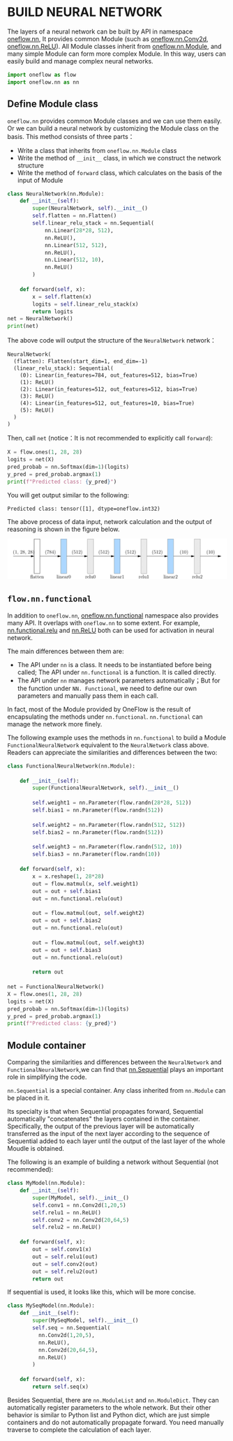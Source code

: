 # BUILD NEURAL NETWORK

The layers of a neural network can be built by API in namespace [oneflow.nn](https://oneflow.readthedocs.io/en/master/nn.html), It provides common Module (such as [oneflow.nn.Conv2d](https://oneflow.readthedocs.io/en/master/nn.html?highlight=oneflow.nn.Conv2D#oneflow.nn.Conv2d), [oneflow.nn.ReLU](https://oneflow.readthedocs.io/en/master/nn.html?highlight=oneflow.nn.ReLU#oneflow.nn.ReLU)). All Module classes inherit from [oneflow.nn.Module](https://oneflow.readthedocs.io/en/master/module.html#oneflow.nn.Module), and many simple Module can form more complex Module. In this way, users can easily build and manage complex neural networks.

```python
import oneflow as flow
import oneflow.nn as nn
```

## Define Module class

`oneflow.nn` provides common Module classes and we can use them easily. Or we can build a neural network by customizing the Module class on the basis. This method consists of three parts：

- Write a class that inherits from `oneflow.nn.Module` class
- Write the method of `__init__` class, in which we construct the network structure
- Write the method of `forward` class, which calculates on the basis of the input of Module

```python
class NeuralNetwork(nn.Module):
    def __init__(self):
        super(NeuralNetwork, self).__init__()
        self.flatten = nn.Flatten()
        self.linear_relu_stack = nn.Sequential(
            nn.Linear(28*28, 512),
            nn.ReLU(),
            nn.Linear(512, 512),
            nn.ReLU(),
            nn.Linear(512, 10),
            nn.ReLU()
        )

    def forward(self, x):
        x = self.flatten(x)
        logits = self.linear_relu_stack(x)
        return logits
net = NeuralNetwork()
print(net)
```

The above code will output the structure of the `NeuralNetwork` network：

```text
NeuralNetwork(
  (flatten): Flatten(start_dim=1, end_dim=-1)
  (linear_relu_stack): Sequential(
    (0): Linear(in_features=784, out_features=512, bias=True)
    (1): ReLU()
    (2): Linear(in_features=512, out_features=512, bias=True)
    (3): ReLU()
    (4): Linear(in_features=512, out_features=10, bias=True)
    (5): ReLU()
  )
)
```

Then, call `net` (notice：It is not recommended to explicitly call `forward`):

```python
X = flow.ones(1, 28, 28)
logits = net(X)
pred_probab = nn.Softmax(dim=1)(logits)
y_pred = pred_probab.argmax(1)
print(f"Predicted class: {y_pred}")
```

You will get output similar to the following:

```text
Predicted class: tensor([1], dtype=oneflow.int32)
```

The above process of data input, network calculation and the output of reasoning is shown in the figure below.

![todo](./imgs/neural-network-layers.png)

## `flow.nn.functional`

In addition to `oneflow.nn`, [oneflow.nn.functional](https://oneflow.readthedocs.io/en/master/functional.html) namespace also provides many API. It overlaps with `oneflow.nn` to some extent. For example, [nn.functional.relu](https://oneflow.readthedocs.io/en/master/functional.html?highlight=relu#oneflow.nn.functional.relu) and [nn.ReLU](https://oneflow.readthedocs.io/en/master/nn.html?highlight=relu#oneflow.nn.ReLU) both can be used for activation in neural network.

The main differences between them are:

- The API under `nn` is a class. It needs to be instantiated before being called; The API under `nn.functional` is a function. It is called directly.
- The API under `nn` manages network parameters automatically；But for the function under `NN. Functional`, we need to define our own parameters and manually pass them in each call.

In fact, most of the Module provided by OneFlow is the result of encapsulating the methods under `nn.functional`. `nn.functional` can manage the network more finely.

The following example uses the methods in `nn.functional` to build a Module `FunctionalNeuralNetwork` equivalent to the `NeuralNetwork` class above. Readers can appreciate the similarities and differences between the two:

```python
class FunctionalNeuralNetwork(nn.Module):

    def __init__(self):
        super(FunctionalNeuralNetwork, self).__init__()

        self.weight1 = nn.Parameter(flow.randn(28*28, 512))
        self.bias1 = nn.Parameter(flow.randn(512))

        self.weight2 = nn.Parameter(flow.randn(512, 512))
        self.bias2 = nn.Parameter(flow.randn(512))

        self.weight3 = nn.Parameter(flow.randn(512, 10))
        self.bias3 = nn.Parameter(flow.randn(10))

    def forward(self, x):
        x = x.reshape(1, 28*28)
        out = flow.matmul(x, self.weight1)
        out = out + self.bias1
        out = nn.functional.relu(out)

        out = flow.matmul(out, self.weight2)
        out = out + self.bias2
        out = nn.functional.relu(out)

        out = flow.matmul(out, self.weight3)
        out = out + self.bias3
        out = nn.functional.relu(out)

        return out

net = FunctionalNeuralNetwork()
X = flow.ones(1, 28, 28)
logits = net(X)
pred_probab = nn.Softmax(dim=1)(logits)
y_pred = pred_probab.argmax(1)
print(f"Predicted class: {y_pred}")
```

## Module container

Comparing the similarities and differences between the `NeuralNetwork` and `FunctionalNeuralNetwork`,we can find that [nn.Sequential](https://oneflow.readthedocs.io/en/master/nn.html?highlight=nn.Sequential#oneflow.nn.Sequential) plays an important role in simplifying the code.

`nn.Sequential` is a special container. Any class inherited from `nn.Module` can be placed in it.

Its specialty is that when Sequential propagates forward, Sequential automatically "concatenates" the layers contained in the container. Specifically, the output of the previous layer will be automatically transferred as the input of the next layer according to the sequence of Sequential added to each layer until the output of the last layer of the whole Moudle is obtained.

The following is an example of building a network without Sequential (not recommended):

```python
class MyModel(nn.Module):
    def __init__(self):
        super(MyModel, self).__init__()
        self.conv1 = nn.Conv2d(1,20,5)
        self.relu1 = nn.ReLU()
        self.conv2 = nn.Conv2d(20,64,5)
        self.relu2 = nn.ReLU()

    def forward(self, x):
        out = self.conv1(x)
        out = self.relu1(out)
        out = self.conv2(out)
        out = self.relu2(out)
        return out
```

If sequential is used, it looks like this, which will be more concise.

```python
class MySeqModel(nn.Module):
    def __init__(self):
        super(MySeqModel, self).__init__()
        self.seq = nn.Sequential(
          nn.Conv2d(1,20,5),
          nn.ReLU(),
          nn.Conv2d(20,64,5),
          nn.ReLU()
        )

    def forward(self, x):
        return self.seq(x)
```

Besides Sequential, there are `nn.ModuleList` and `nn.ModuleDict`. They can automatically register parameters to the whole network. But their other behavior is similar to Python list and Python dict, which are just simple containers and do not automatically propagate forward. You need manually traverse to complete the calculation of each layer.
